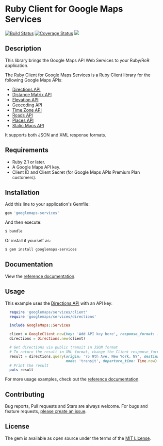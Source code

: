 # Ruby Client for Google Maps Services

[![Build Status](https://travis-ci.org/amrfaissal/googlemaps-services.svg?branch=master)](https://travis-ci.org/amrfaissal/googlemaps-services)
[![Coverage Status](https://coveralls.io/repos/github/amrfaissal/googlemaps-services/badge.svg?branch=master)](https://coveralls.io/github/amrfaissal/googlemaps-services?branch=master)
![](http://ruby-gem-downloads-badge.herokuapp.com/googlemaps-services?type=total)

## Description

This library brings the Google Maps API Web Services to your Ruby/RoR application.

The Ruby Client for Google Maps Services is a Ruby Client library for the following Google Maps APIs:

 - [Directions API]
 - [Distance Matrix API]
 - [Elevation API]
 - [Geocoding API]
 - [Time Zone API]
 - [Roads API]
 - [Places API]
 - [Static Maps API]

It supports both JSON and XML response formats.

## Requirements

 - Ruby 2.1 or later.
 - A Google Maps API key.
 - Client ID and Client Secret (for Google Maps APIs Premium Plan customers).

## Installation

Add this line to your application's Gemfile:

```ruby
gem 'googlemaps-services'
```

And then execute:

```bash
$ bundle
```

Or install it yourself as:

```bash
$ gem install googlemaps-services
```

## Documentation

View the [reference documentation](http://www.rubydoc.info/gems/googlemaps-services).

## Usage

This example uses the [Directions API] with an API key:

```ruby
  require 'googlemaps/services/client'
  require 'googlemaps/services/directions'

  include GoogleMaps::Services

  client = GoogleClient.new(key: 'Add API key here', response_format: :json)
  directions = Directions.new(client)

  # Get directions via public transit in JSON format
  # To return the result in XML format, change the Client response_format parameter to :xml
  result = directions.query(origin: '75 9th Ave, New York, NY', destination: 'MetLife Stadium Dr East Rutherford, NJ 07073',
                            mode: 'transit', departure_time: Time.now)
  # Print the result
  puts result
```

For more usage examples, check out the [reference documentation](http://www.rubydoc.info/gems/googlemaps-services).

## Contributing

Bug reports, Pull requests and Stars are always welcome. For bugs and feature requests, [please create an issue](https://github.com/amrfaissal/googlemaps-services/issues/new).

## License

The gem is available as open source under the terms of the [MIT License](http://opensource.org/licenses/MIT).

[Directions API]: https://developers.google.com/maps/documentation/directions/
[Distance Matrix API]: https://developers.google.com/maps/documentation/distancematrix/
[Elevation API]: https://developers.google.com/maps/documentation/elevation/
[Geocoding API]: https://developers.google.com/maps/documentation/geocoding/
[Time Zone API]: https://developers.google.com/maps/documentation/timezone/
[Roads API]: https://developers.google.com/maps/documentation/roads/
[Places API]: https://developers.google.com/places/
[Static Maps API]: https://developers.google.com/maps/documentation/static-maps/
